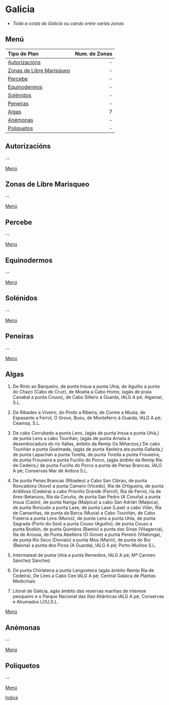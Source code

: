 
# Galicia

* _Toda a costa de Galicia ou cando entre varias zonas_

## Menú


|Tipo de Plan | Num. de Zonas|
|:------------|--------------:|
|[Autorizacións](#Autorizacións)| - |
|[Zonas de Libre Marisqueo](#Zonas_de_Libre_Marisqueo)| - |
|[Percebe](#Percebe)| - |
|[Equinodermos](#Equinodermos)| - |
|[Solénidos](#Solénidos)| - |
|[Peneiras](#Peneiras)| - |
|[Algas](#Algas)| 7 |
|[Anémonas](#Anémonas)| - |
|[Poliquetos](#Poliquetos)| - |


## Autorizacións


 --

[Menú](#Menú)


## Zonas de Libre Marisqueo


 --

[Menú](#Menú)


## Percebe


 --

[Menú](#Menú)


## Equinodermos


 --

[Menú](#Menú)


## Solénidos


 --

[Menú](#Menú)


## Peneiras


 --

[Menú](#Menú)


## Algas


1. De Rinlo ao Barqueiro, de punta Insua a punta Uhía, de Aguiño a punta do Chazo (Cabo de Cruz), de Moaña a Cabo Home, (agás de praia Canabal a punta Couso), de Cabo Silleiro á Guarda, IALG A pé; Algamar, S.L.

1. De Ribadeo a Viveiro, do Pindo a Ribeira, de Corme a Muxía, de Espasante a Ferrol, O Grove, Bueu, de Monteferro á Guarda, IALG A pé; Ceamsa, S.L.

1. De cabo Corrubedo a punta Lens, (agás de punta Insua a punta Uhía,) de punta Lens a cabo Touriñán, (agás de punta Arnela á desembocadura do río Xallas, ámbito da Remip Os Miñarzos,) De cabo Touriñán a punta Queimada, (agás de punta Xanleira ata punta Gallada,) de punta Lapachán a punta Torella, de punta Torella a punta Frouxeira, de punta Frouxeira a punta Fuciño do Porco, (agás ámbito da Remip Ría de Cedeira,) de punta Fuciño do Porco a punta de Penas Brancas, IALG A pé; Conservas Mar de Ardora S.L.
1. De punta Penas Brancas (Ribadeo) a Cabo San Cibrao, de punta Roncadoira (Xove) a punta Camero (Vicedo), Ría de Ortigueira, de punta Ardillosa (Cedeira) a cabo Prioriño Grande (Ferrol), Ría de Ferrol, ría de Ares-Betanzos, Ría da Coruña, de punta San Pedro (A Coruña) a punta Insua (Caión), de punta Nariga (Malpica) a cabo San Adrián (Malpica), de punta Roncudo a punta Laxe, de punta Laxe (Laxe) a cabo Vilán, Ría de Camariñas, de punta da Barca (Muxía) a Cabo Touriñán, de Cabo Fisterra a punta Lens (Muros), de punta Lens a punta Uhía, de punta Sagrada (Porto do Son) a punta Couso (Aguiño), de punta Couso a punta Bodión, de punta Quintáns (Bamio) a punta das Sinas (Vilagarcia), Illa de Arousa, de Punta Abelleira (O Grove) a punta Pereiró (Vilalonga), de punta Río Seco (Domaio) a punta Moa (Marín), de punta do Boi (Baiona) a punta dos Picos (A Guarda), IALG A pé; Porto-Muíños S.L.

1. Intermareal de punta Uhía a punta Remedios, IALG A pé; Mª Carmen Sánchez Sánchez

1. De punta Chirlateira a punta Langosteira (agás ámbito Remip Ría de Cedeira). De Lires a Cabo Cee IALG A pé; Central Galaica de Plantas Medicinais

1. Litoral de Galicia, agás ámbito das reservas mariñas de interese pesqueiro e o Parque Nacional das Illas Atlánticas IALG A pé; Conservas e Ahumados LOU,S.L.

[Menú](#Menú)


## Anémonas


 --

[Menú](#Menú)


## Poliquetos


 --

[Menú](#Menú)



[Indice](indicesZonasProduccion.md)




 [Sigremar]: https://goo.gl/glKrkM
 [plans anuais de explotación]: http://goo.gl/4k6J1
